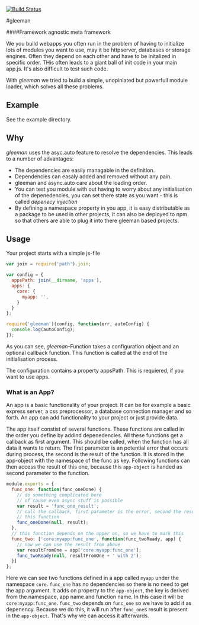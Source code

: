 [![Build Status](https://travis-ci.org/gleeman/gleeman.png?branch=master)](https://travis-ci.org/gleeman/gleeman)

#gleeman

####Framework agnostic meta framework

We you build webapps you often run in the problem of having to initialize lots of modules you want to use, may it be httpserver, databases or storage engines. Often they depend on each other and have to be initalized in specific order. THis often leads to a giant ball of init code in your main app.js. It's also difficult to test such code.

With _gleeman_ we tried to build a simple, unopiniated but powerfull module loader, which solves all these problems.

## Example

See the example directory.

## Why

_gleeman_ uses the asyc.auto feature to resolve the dependencies. This leads to a number of advantages:
* The dependencies are easily managable in the definition.
* Dependencies can easaly added and removed without any pain.
* gleeman and async.auto care about the loading order.
* You can test you module with out having to worry about any initialisation of the depenedencies, you can set there state as you want - this is called _depenecy injection_
* By defining a namespace property in you app, it is easy distributable as a package to be used in other projects, it can also be deployed to npm so that others are able to plug it into there gleeman based projects.

## Usage

Your project starts with a simple js-file

```javascript
var join = require('path').join;

var config = {
  appsPath: join(__dirname, 'apps'),
  apps: {
    core: {
      myapp: '',
    }
  }
};

require('gleeman')(config, function(err, autoConfig) {
  console.log(autoConfig);
});
```

As you can see, _gleeman_-Function takes a configuration object and an optional callback function. This function is called at the end of the initialisation process.

The configuration contains a property appsPath. This is requiered, if you want to use apps.

### What is an App?

An app is a basic functionality of your project. It can be for example a basic express server, a css preprocessor, a database connection manager and so forth. An app can add functionality to your project or just provide data.

The app itself constist of several functions. These functions are called in the order you define by addind depenedencies. All these functions get a callback as first argument. This should be called, when the function has all data it wants to return. The first parameter is an potential error that occurs during process, the second is the result of the function. It is stored in the app-object with the namespace of the func as key. Following functions can then access the result of this one, because this `app-object` is handed as second parameter to the function.

```javascript
module.exports = {
  func_one: function(func_oneDone) {
    // do something complicated here
    // of cause even async stuff is possible
    var result = 'func_one_result';
    // call the callback, first parameter is the error, second the result of
    // this function
    func_oneDone(null, result);
  },
  // this function depends on the upper on, so we have to mark this
  func_two: ['core:myapp:func_one', function(func_twoReady, app) {
    // now we can use the result from above
    var resultFromOne = app['core:myapp:func_one'];
    func_twoReady(null, resultFromOne + ' with 2');
  }]
};
```

Here we can see two functions defined in a app called `myapp` under the namespace `core`. `func_one` has no dependencies so there is no need to get the app argument. It adds on property to the `app-object`, the key is derived from the namespace, app name and function name. In this case it will be `core:myapp:func_one`. `func_two` depends on `func_one` so we have to add it as depenency. Because we do this, it will run after `func_one`s result is present in the `app-object`. That's why we can access it afterwards.
